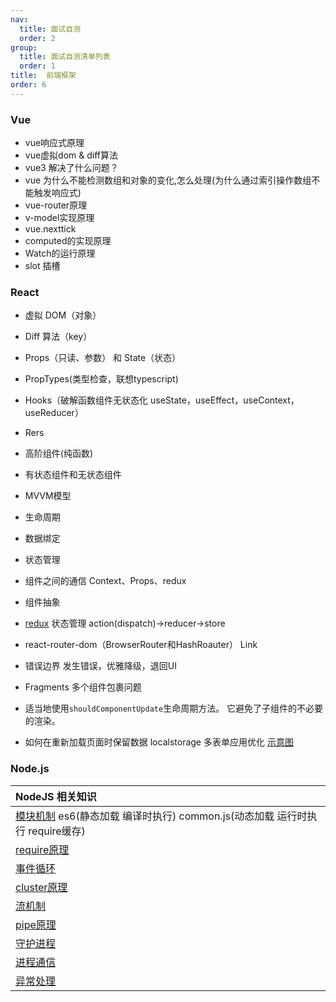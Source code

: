 ```yaml
---
nav:
  title: 面试自测
  order: 2
group:
  title: 面试自测清单列表
  order: 1
title:  前端框架
order: 6
---
```


### Vue

- vue响应式原理
- vue虚拟dom & diff算法
- vue3 解决了什么问题？
- vue 为什么不能检测数组和对象的变化,怎么处理(为什么通过索引操作数组不能触发响应式)
- vue-router原理
- v-model实现原理
- vue.nexttick
- computed的实现原理
- Watch的运行原理
- slot 插槽

### React

- 虚拟 DOM（对象）
- Diff 算法（key）
- Props（只读、参数） 和 State（状态）
- PropTypes(类型检查，联想typescript)
- Hooks（破解函数组件无状态化 useState，useEffect，useContext，useReducer）
- Rers
- 高阶组件(纯函数)
- 有状态组件和无状态组件
- MVVM模型
- 生命周期
- 数据绑定
- 状态管理
- 组件之间的通信 Context、Props、redux
- 组件抽象
- [redux](https://tech.meituan.com/2017/07/14/redux-design-code.html) 状态管理  action(dispatch)→reducer→store
- react-router-dom（BrowserRouter和HashRoauter） Link
- 错误边界  发生错误，优雅降级，退回UI
- Fragments 多个组件包裹问题

- 适当地使用`shouldComponentUpdate`生命周期方法。 它避免了子组件的不必要的渲染。
- 如何在重新加载页面时保留数据 localstorage 多表单应用优化 [示意图](https://image.fundebug.com/2019-05-31-10.png)

### Node.js

| NodeJS 相关知识                                              |
| :----------------------------------------------------------- |
| [模块机制](https://juejin.cn/post/6844904030905303054) es6(静态加载 编译时执行)   common.js(动态加载 运行时执行 require缓存) |
| [require原理](http://www.ruanyifeng.com/blog/2015/05/require.html) |
| [事件循环](https://learnku.com/articles/38802)               |
| [cluster原理](https://www.cnblogs.com/dashnowords/p/10958457.html) |
| [流机制](https://www.barretlee.com/blog/2017/06/06/dive-to-nodejs-at-stream-module/) |
| [pipe原理](https://cloud.tencent.com/developer/article/1630068) |
| [守护进程](https://juejin.cn/post/6844903444839399438)       |
| [进程通信](http://www.ayqy.net/blog/nodejs进程间通信/)       |
| [异常处理](http://www.alloyteam.com/2013/12/node-js-series-exception-caught/) |
